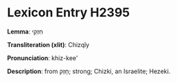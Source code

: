 # Lexicon Entry H2395

**Lemma**: חִזְקִי

**Transliteration (xlit)**: Chizqîy

**Pronunciation**: khiz-kee'

**Description**:
from חָזַק; strong; Chizki, an Israelite; Hezeki.
